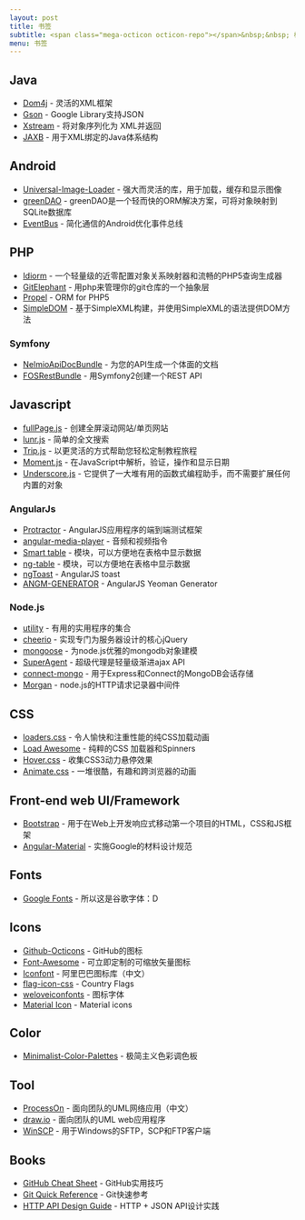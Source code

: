 ```yaml
---
layout: post
title: 书签
subtitle: <span class="mega-octicon octicon-repo"></span>&nbsp;&nbsp; 标记有用的库 - 工具 - 书籍
menu: 书签
---
```


## Java
- [Dom4j](https://dom4j.github.io/) - 灵活的XML框架
- [Gson](https://github.com/google/gson) - Google Library支持JSON
- [Xstream](http://x-stream.github.io/index.html) -  将对象序列化为 XML并返回
- [JAXB](https://jaxb.java.net/) - 用于XML绑定的Java体系结构

## Android
- [Universal-Image-Loader](https://github.com/nostra13/Android-Universal-Image-Loader) - 强大而灵活的库，用于加载，缓存和显示图像
- [greenDAO](http://greendao-orm.com/) - greenDAO是一个轻而快的ORM解决方案，可将对象映射到SQLite数据库
- [EventBus](http://greenrobot.github.io/EventBus/) - 简化通信的Android优化事件总线

## PHP
- [Idiorm](https://github.com/j4mie/idiorm/) - 一个轻量级的近零配置对象关系映射器和流畅的PHP5查询生成器
- [GitElephant](https://github.com/matteosister/GitElephant) - 用php来管理你的git仓库的一个抽象层
- [Propel](https://github.com/propelorm/Propel) - ORM for PHP5
- [SimpleDOM](https://code.google.com/archive/p/simpledom/) - 基于SimpleXML构建，并使用SimpleXML的语法提供DOM方法

### Symfony
- [NelmioApiDocBundle](https://github.com/nelmio/NelmioApiDocBundle) - 为您的API生成一个体面的文档
- [FOSRestBundle](http://symfony.com/doc/current/bundles/FOSRestBundle/index.html) - 用Symfony2创建一个REST API

## Javascript
- [fullPage.js](http://alvarotrigo.com/fullPage/) - 创建全屏滚动网站/单页网站
- [lunr.js](http://lunrjs.com/) - 简单的全文搜索
- [Trip.js](http://eragonj.github.io/Trip.js/index.html) - 以更灵活的方式帮助您轻松定制教程旅程
- [Moment.js](http://momentjs.com/) - 在JavaScript中解析，验证，操作和显示日期
- [Underscore.js](http://underscorejs.org/) - 它提供了一大堆有用的函数式编程助手，而不需要扩展任何内置的对象

### AngularJs
- [Protractor](http://angular.github.io/protractor) - AngularJS应用程序的端到端测试框架
- [angular-media-player](https://github.com/colthreepv/angular-media-player) - 音频和视频指令
- [Smart table](http://lorenzofox3.github.io/smart-table-website/) - 模块，可以方便地在表格中显示数据
- [ng-table](http://esvit.github.io/ng-table/#/) - 模块，可以方便地在表格中显示数据
- [ngToast](https://github.com/tameraydin/ngToast) - AngularJS toast
- [ANGM-GENERATOR](http://newaeonweb.com.br/generator-angm/) - AngularJS Yeoman Generator

### Node.js
- [utility](https://github.com/node-modules/utility) - 有用的实用程序的集合
- [cheerio](https://github.com/cheeriojs/cheerio) - 实现专门为服务器设计的核心jQuery
- [mongoose](http://mongoosejs.com/) - 为node.js优雅的mongodb对象建模
- [SuperAgent](http://visionmedia.github.io/superagent/) - 超级代理是轻量级渐进ajax API
- [connect-mongo](https://github.com/kcbanner/connect-mongo) - 用于Express和Connect的MongoDB会话存储
- [Morgan](https://github.com/expressjs/morgan) - node.js的HTTP请求记录器中间件

## CSS
- [loaders.css](https://connoratherton.com/loaders) - 令人愉快和注重性能的纯CSS加载动画
- [Load Awesome](http://github.danielcardoso.net/load-awesome/animations.html) - 纯粹的CSS 加载器和Spinners
- [Hover.css](http://ianlunn.github.io/Hover/) - 收集CSS3动力悬停效果
- [Animate.css](https://github.com/daneden/animate.css) - 一堆很酷，有趣和跨浏览器的动画

## Front-end web UI/Framework
- [Bootstrap](http://getbootstrap.com/) - 用于在Web上开发响应式移动第一个项目的HTML，CSS和JS框架
- [Angular-Material](https://material.angularjs.org/latest/) - 实施Google的材料设计规范

## Fonts
- [Google Fonts](https://www.google.com/fonts) - 所以这是谷歌字体：D

## Icons
- [Github-Octicons](https://octicons.github.com/) - GitHub的图标
- [Font-Awesome](https://fortawesome.github.io/Font-Awesome/) - 可立即定制的可缩放矢量图标
- [Iconfont](http://www.iconfont.cn/) - 阿里巴巴图标库（中文）
- [flag-icon-css](http://lipis.github.io/flag-icon-css/) - Country Flags
- [weloveiconfonts](http://weloveiconfonts.com/) - 图标字体
- [Material Icon](https://design.google.com/icons/#ic_accessibility) - Material icons

## Color
- [Minimalist-Color-Palettes](https://www.behance.net/gallery/32154055/Minimalist-Color-Palettes-2015) - 极简主义色彩调色板

## Tool
- [ProcessOn](https://www.processon.com/) - 面向团队的UML网络应用（中文）
- [draw.io](https://www.draw.io/) - 面向团队的UML web应用程序
- [WinSCP](https://winscp.net/eng/download.php) - 用于Windows的SFTP，SCP和FTP客户端

## Books
- [GitHub Cheat Sheet](https://github.com/tiimgreen/github-cheat-sheet) - GitHub实用技巧
- [Git Quick Reference](http://jonas.nitro.dk/git/quick-reference.html) - Git快速参考
- [HTTP API Design Guide](https://geemus.gitbooks.io/http-api-design/content/en/index.html) - HTTP + JSON API设计实践
